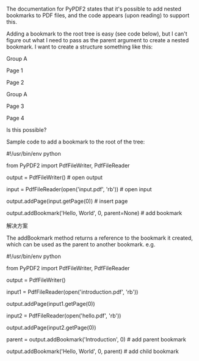The documentation for PyPDF2 states that it's possible to add nested bookmarks to PDF files, and the code appears (upon reading) to support this.

Adding a bookmark to the root tree is easy (see code below), but I can't figure out what I need to pass as the parent argument to create a nested bookmark. I want to create a structure something like this:

Group A

Page 1

Page 2

Group A

Page 3

Page 4

Is this possible?

Sample code to add a bookmark to the root of the tree:

\#!/usr/bin/env python

from PyPDF2 import PdfFileWriter, PdfFileReader

output = PdfFileWriter() # open output

input = PdfFileReader(open('input.pdf', 'rb')) # open input

output.addPage(input.getPage(0)) # insert page

output.addBookmark('Hello, World', 0, parent=None) # add bookmark

解决方案

The addBookmark method returns a reference to the bookmark it created, which can be used as the parent to another bookmark. e.g.

\#!/usr/bin/env python

from PyPDF2 import PdfFileWriter, PdfFileReader

output = PdfFileWriter()

input1 = PdfFileReader(open('introduction.pdf', 'rb'))

output.addPage(input1.getPage(0))

input2 = PdfFileReader(open('hello.pdf', 'rb'))

output.addPage(input2.getPage(0))

parent = output.addBookmark('Introduction', 0) # add parent bookmark

output.addBookmark('Hello, World', 0, parent) # add child bookmark